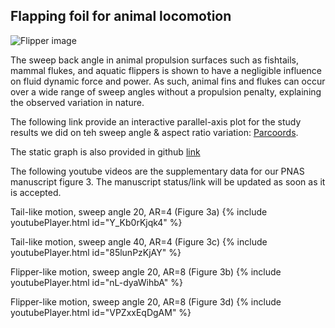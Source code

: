## Flapping foil for animal locomotion

![Flipper image](https://andhini.github.io/Flapping-foils/flipper.png)

The sweep back angle in animal propulsion surfaces such as fishtails, mammal flukes, and aquatic flippers is shown to have a negligible influence on fluid dynamic force and power. As such, animal fins and flukes can occur over a wide range of sweep angles without a propulsion penalty, explaining the observed variation in nature.

The following link provide an interactive parallel-axis plot for the study results we did on teh sweep angle & aspect ratio variation: [Parcoords](https://andhini.github.io/Flapping-foils/Parallel-Coordinate_SweepAngle/parallel_plotly.html). 

The static graph is also provided in github [link](https://andhini.github.io/Flapping-foils/Parallel-Coordinate_SweepAngle/ParallelPlot_MatplotlibVersion.png)

The following youtube videos are the supplementary data for our PNAS manuscript figure 3. The manuscript status/link will be updated as soon as it is accepted. 

Tail-like motion, sweep angle 20, AR=4 (Figure 3a)
{% include youtubePlayer.html id="Y_Kb0rKjqk4" %}


Tail-like motion, sweep angle 40, AR=4 (Figure 3c)
{% include youtubePlayer.html id="85lunPzKjAY" %}


Flipper-like motion, sweep angle 20, AR=8 (Figure 3b)
{% include youtubePlayer.html id="nL-dyaWihbA" %}


Flipper-like motion, sweep angle 20, AR=8 (Figure 3d)
{% include youtubePlayer.html id="VPZxxEqDgAM" %}
